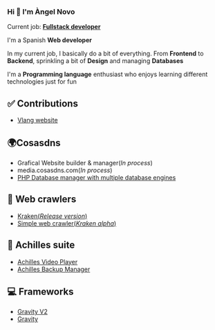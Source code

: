 ### Hi 👋 I'm Àngel Novo
Current job: [**Fullstack developer**](https://www.linkedin.com/in/angel-novo/)

I'm a Spanish **Web developer**  

In my current job, I basically do a bit of everything.
From **Frontend** to **Backend**, sprinkling a bit of **Design** and managing **Databases**

I'm a **Programming language** enthusiast who enjoys learning different technologies just for fun

## ✅ Contributions
* [Vlang website](https://github.com/vlang/website/pulls?q=author%3AAngel-del-dev)

## 🌍Cosasdns
* Grafical Website builder & manager(*In process*)
* media.cosasdns.com(*In process*)
* [PHP Database manager with multiple database engines](https://github.com/Angel-del-dev/PHP-Multiple-DB-Server-interface)

## 🐙 Web crawlers
* [Kraken(*Release version*)](https://github.com/Angel-del-dev/kraken)
* [Simple web crawler(*Kraken alpha*)](https://github.com/Angel-del-dev/Simple-web-crawler)

## 💼 Achilles suite
* [Achilles Video Player](https://github.com/Angel-del-dev/Achilles)
* [Achilles Backup Manager](https://github.com/Angel-del-dev/Achilles-Backup-Manager)

## 💻 Frameworks
* [Gravity V2](https://github.com/Angel-del-dev/Gravity-V2)
* [Gravity](https://github.com/Angel-del-dev/Gravity)
